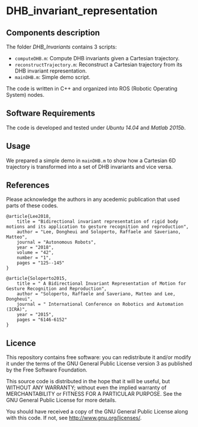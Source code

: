 # DHB_invariant_representation

## Components description
The folder _DHB_Invariants_ contains 3 scripts:
- ```computeDHB.m```: Compute DHB invariants given a Cartesian trajectory.
- ```reconstructTrajectory.m```: Reconstruct a Cartesian trajectory from its DHB invariant representation.
- ```mainDHB.m```: Simple demo script.

The code is written in C++ and organized into ROS (Robotic Operating System) nodes.

## Software Requirements
The code is developed and tested under _Ubuntu 14.04_ and _Matlab 2015b_.

## Usage
We prepared a simple demo in ```mainDHB.m``` to show how a Cartesian 6D trajectory is transformed into a set of DHB invariants and vice versa.

## References
Please acknowledge the authors in any acedemic publication that used parts of these codes.
```
@article{Lee2018,
    title = "Bidirectional invariant representation of rigid body motions and its application to gesture recognition and reproduction",
    author = "Lee, Dongheui and Soloperto, Raffaele and Saveriano, Matteo",
    journal = "Autonomous Robots",
    year = "2018",
    volume = "42",
    number = "1",
    pages = "125--145"
}

@article{Soloperto2015,
    title = " A Bidirectional Invariant Representation of Motion for Gesture Recognition and Reproduction",
    author = "Soloperto, Raffaele and Saveriano, Matteo and Lee, Dongheui",
    journal = " International Conference on Robotics and Automation (ICRA)",
    year = "2015",
    pages = "6146-6152"
}
```

## Licence
This repository contains free software: you can redistribute it and/or modify it under the terms of the GNU General Public License version 3 as published by the Free Software Foundation.

This source code is distributed in the hope that it will be useful, but WITHOUT ANY WARRANTY; without even the implied warranty of MERCHANTABILITY or FITNESS FOR A PARTICULAR PURPOSE. See the GNU General Public License for more details.

You should have received a copy of the GNU General Public License along with this code. If not, see http://www.gnu.org/licenses/.
